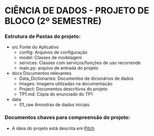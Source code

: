 # CIÊNCIA DE DADOS - PROJETO DE BLOCO (2º SEMESTRE)

### Estrutura de Pastas do projeto:
- src
    Fonte do Aplicativo
    - config: Arquivos de configuração
    - model: Classes de modelagem
    - services: Classes com serviços/funções de uso recorrende
    - main.py: arquivo de entrada do projeto
- docs
    Documentos relevantes
    - Data_Dictionaries: Documentos de dicionários de dados
    - Images: Imagens utilizadas na documentação
    - Project: Documentos descritivos do projeto
    - TP1.md: Cópia do enunciado do TP1
- data
    - 01_raw
        Amostras de dados iniciais

### Documentos chaves para compreensão do projeto:
- A ideia do projeto está descrita em [Pitch](/docs/pitch.md)
